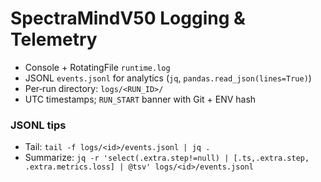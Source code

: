 # SpectraMindV50 Logging & Telemetry

- Console + RotatingFile `runtime.log`
- JSONL `events.jsonl` for analytics (`jq`, `pandas.read_json(lines=True)`)
- Per‑run directory: `logs/<RUN_ID>/`
- UTC timestamps; `RUN_START` banner with Git + ENV hash

### JSONL tips
- Tail: `tail -f logs/<id>/events.jsonl | jq .`
- Summarize: `jq -r 'select(.extra.step!=null) | [.ts,.extra.step, .extra.metrics.loss] | @tsv' logs/<id>/events.jsonl`

